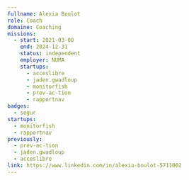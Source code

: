 ```yaml
---
fullname: Alexia Boulot
role: Coach
domaine: Coaching
missions:
  - start: 2021-03-08
    end: 2024-12-31
    status: independent
    employer: NUMA
    startups:
      - acceslibre
      - jaden.gwadloup
      - monitorfish
      - prev-ac-tion
      - rapportnav
badges:
  - segur
startups:
  - monitorfish
  - rapportnav
previously:
  - prev-ac-tion
  - jaden.gwadloup
  - acceslibre
link: https://www.linkedin.com/in/alexia-boulot-5711002
---
```

